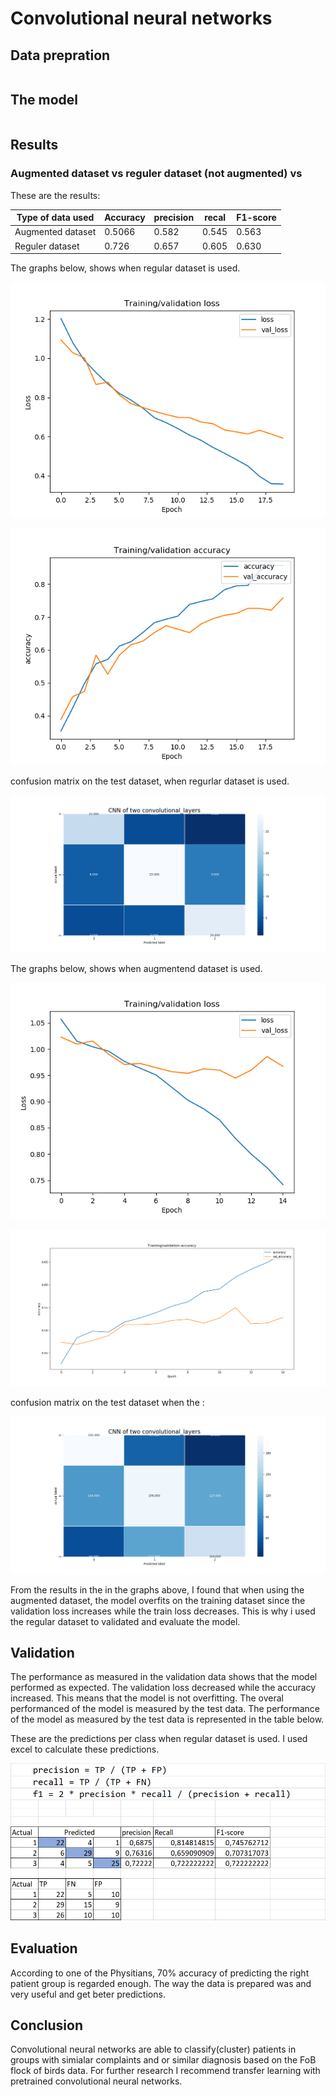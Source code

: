 
# Convolutional neural networks



## Data prepration


```python


```
## The model



```python


```

## Results
### Augmented dataset vs reguler dataset (not augmented) vs

These are the results: 

|Type of data used  |Accuracy |precision| recal |F1-score|
|-------------------|---------|---------|-------|--------|
|Augmented dataset  |0.5066   |0.582    |0.545  |0.563   |
|Reguler dataset    | 0.726   |0.657    |0.605  |0.630   |

The graphs below, shows when regular dataset is used.

![loss](https://github.com/Hassanyare/Minor_Applied_Data_Science/blob/master/Neural-networks/foto's/training-val-loss.png)

![acc](https://github.com/Hassanyare/Minor_Applied_Data_Science/blob/master/Neural-networks/foto's/training-val-accuracy.png)

confusion matrix on the test dataset, when regurlar dataset is used. 

![matrix](https://github.com/Hassanyare/Minor_Applied_Data_Science/blob/master/Neural-networks/foto's/cm-normal-data.png)

The graphs below, shows when augmentend dataset is used.

![loss](https://github.com/Hassanyare/Minor_Applied_Data_Science/blob/master/fotos/validation-NN/training-val-loss-aug.png)

![acc](https://github.com/Hassanyare/Minor_Applied_Data_Science/blob/master/fotos/validation-NN/training-val-accuracy-aug.png)


confusion matrix on the test dataset when the :

![matrix](https://github.com/Hassanyare/Minor_Applied_Data_Science/blob/master/fotos/validation-NN/cm-aug.png)


From the results in the in the graphs above, I found that when using the augmented dataset, the model overfits on the training dataset since the validation loss increases while the train loss decreases. This is why i used the regular dataset to validated and evaluate the model. 
## Validation 

The performance as measured in the validation data shows that the model performed as expected. The validation loss decreased while the accuracy increased. This means that the model is not overfitting. The overal performanced of the model is measured by the test data. The performance of the model as measured by the test data is represented in the table below.

These are the predictions per class when regular dataset is used. I used excel to calculate these predictions.

![predictions-per-class](https://github.com/Hassanyare/Minor_Applied_Data_Science/blob/master/Neural-networks/foto's/predictions.PNG)


## Evaluation 

According to one of the Physitians, 70% accuracy of predicting the right patient group is regarded enough. The way the data is prepared was and very useful and get beter predictions. 

## Conclusion 

Convolutional neural networks are able to classify(cluster) patients in groups with simialar complaints and or similar diagnosis based on the FoB flock of birds data. For further research I recommend transfer learning with pretrained convolutional neural networks.    


